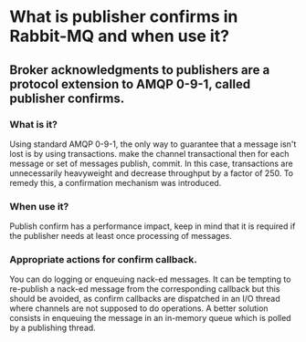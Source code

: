 # What is publisher confirms in Rabbit-MQ and when use it?
## Broker acknowledgments to publishers are a protocol extension to AMQP 0-9-1, called publisher confirms.

### What is it?
Using standard AMQP 0-9-1, the only way to guarantee that a message isn't lost is by using transactions.
make the channel transactional then for each message or set of messages publish, commit.
In this case, transactions are unnecessarily heavyweight and decrease throughput by a factor of 250.
To remedy this, a confirmation mechanism was introduced.

### When use it?
Publish confirm has a performance impact, keep in mind that it is required if the publisher needs
at least once processing of messages.

### Appropriate actions for confirm callback.
You can do logging or enqueuing nack-ed messages.
It can be tempting to re-publish a nack-ed message from the corresponding callback but this should be avoided,
as confirm callbacks are dispatched in an I/O thread where channels are not supposed to do operations.
A better solution consists in enqueuing the message in an in-memory queue which is polled by a publishing thread.







